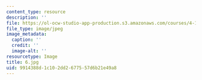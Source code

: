 ```yaml
---
content_type: resource
description: ''
file: https://ol-ocw-studio-app-production.s3.amazonaws.com/courses/4-125-architecture-studio-building-in-landscapes-fall-2002/9914388d1c102dd2677557d6b21e49a8_6.jpg
file_type: image/jpeg
image_metadata:
  caption: ''
  credit: ''
  image-alt: ''
resourcetype: Image
title: 6.jpg
uid: 9914388d-1c10-2dd2-6775-57d6b21e49a8
---
```

